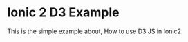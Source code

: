 Ionic 2 D3 Example
=====================

This is the simple example about, How to use D3 JS in Ionic2
